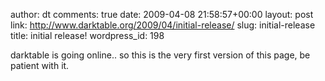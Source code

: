 author: dt
comments: true
date: 2009-04-08 21:58:57+00:00
layout: post
link: http://www.darktable.org/2009/04/initial-release/
slug: initial-release
title: initial release!
wordpress_id: 198

darktable is going online.. so this is the very first version of this page, be patient with it.
